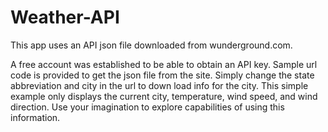 # Weather-API

This app uses an API json file downloaded from wunderground.com.

A free account was established to be able to obtain an API key. 
Sample url code is provided to get the json file from the site.
Simply change the state abbreviation and city in the url to down load info for the city.
This simple example only displays the current city, temperature, wind speed, and wind direction.
Use your imagination to explore capabilities of using this information. 

